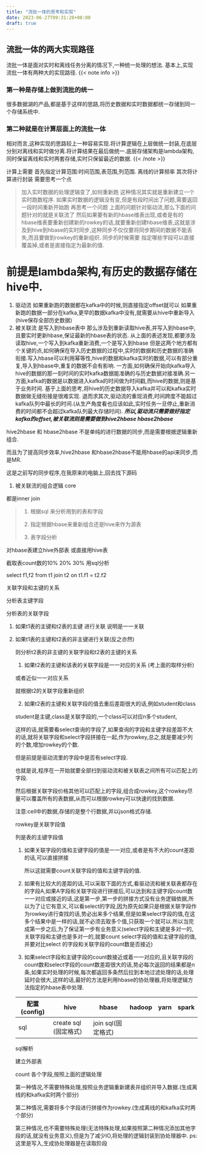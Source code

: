 ```yaml
---
title: "流批一体的思考和实现"
date: 2023-06-27T09:31:28+08:00
draft: true
---
```


## 流批一体的两大实现路径
流批一体是面对实时和离线任务分离的情况下,一种统一处理的想法.
基本上,实现流批一体有两种大的实现路径.
{{< note info >}}
### 第一种是存储上做到流批的统一
很多数据湖的产品,都是基于这样的思路,将历史数据和实时数据都统一存储到同一个存储系统中.
### 第二种就是在计算层面上的流批一体
相对而言,这种实现的思路较上一种容易实现.将计算逻辑在上层做统一封装,在底层分别对离线和实时做分离.将计算结果在最后做统一.底层存储架构是lambda架构,同时保留离线和实时两套存储,实时只保留最近的数据.
{{< /note >}}


计算上需要
首先指定计算范围:时间范围,表范围,列范围. 离线的计算频率
其次将计算进行封装
需要思考一个点
> 加入实时数据的处理逻辑变了,如何重新跑 
这种情况其实就是重新建立一个实时跑数程序.
如果实时数据的逻辑没有变,但是有段时间出了问题,需要返回一段时间重新开始跑
> 再思考一个问题
上面的问题针对驱动流,那么下面的问题针对的就是关联流了
然后如果要有新的hbase维表出现,或者是有的hbase维表要重新创建新的rowkey的话,就要重新创建hbase维表,这就是涉及到hive到hbase的实时同步,这种同步不仅仅要将同步期间的数据不能丢失,而且要做到rowkey的重新组织. 同步的时候需要 指定哪些字段可以直接覆盖掉,或者是直接指定为最新的值.

前提是lambda架构,有历史的数据存储在hive中.
====




1. 驱动流 
如果重新跑的数据都在kafka中的时候,则直接指定offset就可以
如果重新跑的数据一部分在kafka,更早的数据kafka中没有,就需要从hive中重新导入(hive保存全部历史数据)
1. 被关联流 
是写入到hbase表中
那么涉及到重新读取hive表,并写入到hbase中,且要实时更新hbase,保证最新的hbase表的状态.
从上面的表述发现,都要涉及读取hive,一个写入到kafka重新消费,一个是写入到hbase
但是这两个地方都有个关键的点,如何确保在导入历史数据的过程中,实时的数据和历史数据的准确衔接.写入hbase可以利用幂等性,hive的数据和kafka实时的数据,可以有部分重复,导入到hbase中,重复的数据不会有影响. 
一方面,如何确保开始向kafka导入hive的数据的那一刻时间的实时kafka数据能准确的与历史数据对接准确.另一方面,kafka的数据是以数据进入kafka的时间做为时间戳,而hive的数据,则是基于业务时间.
基于上面的思考,将hive的历史数据导入kafka并可以和kafka实时数据做无缝衔接是很难实现.
退而求其次,驱动流的重现消费,时间跨度不能超过kafka队列中最长的时间.(从生产角度看也应该如此,实时任务一旦停止,重新消费的时间都不会超过kafka队列最大存储时间).
***所以,驱动流只需要做好指定kafka的offset,被关联流则是需要做到hive2hbase hbase2hbase***

hive2hbase 和 hbase2hbase 不是单纯的进行数据的同步,而是需要根据逻辑重新组合.

而且为了提高同步效率,hive2hbase 和hbase2hbase不能用hbase的api来同步,而是MR.

这是之前写的同步程序,在我原来的电脑上,回去找下源码

1. 被关联流的组合逻辑 core 

都是inner join

> 1) 根据sql 来分析用到的表和字段
> 
> 
> 2) 指定根据hbase来重新组合还是hive来作为源表
> 
> 3) 表字段分析
> 

对hbase表建立hive外部表 或直接用hive表

截取表count数的10% 20% 30% 用sql分析

select f1,f2 from t1 join t2 on t1.f1 = t2.f2

关联字段和主键的关系

分析表主键字段

分析表的关联字段

1. 如果t1表的主键和t2表的主键 进行关联 说明是一一关联
2. 如果t1表的主键和t2表的非主键进行关联(反之亦然)
    
    则分析t2表的非主键的关联字段和t2表的主键的关系
    
    1) 如果t2表的主键和该表的关联字段是一一对应的关系 (考上面的取样分析)
    
    或者近似一一对应关系
    
    就根据t2的关联字段重新组织
    
    2) 如果t2表的主键和关联字段的值去重后差距很大的话,例如student和class
    
    student是主键,class是关联字段的,一个class可以对应n多个student,
    
    这样的话,就需要看select查询的字段了,如果查询的字段和主键字段差距不大的话,就将关联字段和select字段拼接在一起,作为rowkey,总之,就是要减少列的个数,增加rowkey的个数.
    
    但是前提是驱动流里的字段中是否有select字段.
    
    也就是说,程序在一开始就要全部扫到驱动流和被关联表之间所有可以匹配上的字段.
    
    然后根据关联字段价格其他可以匹配上的字段,组合成rowkey,这个rowkey尽量可以覆盖所有的表数据,从而可以根据rowkey可以快速的找到数据.
    
    注意:cell中的数据,存储的是整个行数据,并以json格式存储.
    
    rowkey是关联字段值
    
    列是表的主键字段值
    
    1. 如果关联字段的值和主键字段的值是一一对应,或者是有不大的count差距的话,可以直接拼接
        
        所以这就需要count关联字段的值和主键字段的值.
        
    2. 如果有比较大的差距的话,可以采取下面的方式,看驱动流和被关联表都存在的字段A,如果A字段和关联字段进行拼接后,可以达到和主键字段count数一一对应或接近的话,这是第一步,第一步的拼接方式没有业务逻辑依据,所以为了让它有意义,可以看select的字段,因为原先如果只是根据关联字段作为rowkey进行查找的话,势必出来多个结果,但是如果select字段的值,在这多个结果中是一样的话,就不必须去取多个值,只获取一个就可以.所以当完成第一步之后,为了保证第一步有业务意义(select字段和主键是多对一的,关联字段和主键也是多对一的,就要count select字段的值和主键字段的值,并要对比select 的字段和关联字段的count数是否接近)
    3. 如果select字段和主键字段的count数接近或着一一对应的,且关联字段的count数和select字段的count数差距很大的话,势必每次返回的结果都是n条,如果实时处理的时候,每次都返回多条然后拉到本地过滤处理的话,处理延时会很大,这样的话,最好的方法是利用hbase的协处理器,将处理逻辑方法指定的hbase表中处理.
    
    | 配置(config) | hive | hbase | hadoop | yarn | spark |
    | --- | --- | --- | --- | --- | --- |
    | sql | create sql (固定格式) | join sql(固定格式) 
    
    sql解析
    
    建立外部表
    
    count 各个字段,按照上面的逻辑处理
    
    第一种情况,不需要特殊处理,按照业务逻辑重新建表并组织并导入数据.(生成离线的和kafka实时两个部分)
    
    第二种情况,需要将多个字段进行拼接作为rowkey.(生成离线的和kafka实时两个部分)
    
    第三种情况,也不需要特殊处理(无法特殊处理,如果按照第二种情况添加其他字段的话,就没有业务意义),但是为了减少IO,将处理的逻辑封装到协处理器中. ps:  这里是写入,生成协处理器是在读取阶段